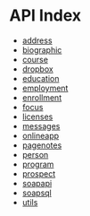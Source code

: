 API Index
=========

* [address](address.md)
* [biographic](biographic.md)
* [course](course.md)
* [dropbox](dropbox.md)
* [education](education.md)
* [employment](employment.md)
* [enrollment](enrollment.md)
* [focus](focus.md)
* [licenses](licenses.md)
* [messages](messages.md)
* [onlineapp](onlineapp.md)
* [pagenotes](pagenotes.md)
* [person](person.md)
* [program](program.md)
* [prospect](prospect.md)
* [soapapi](soapapi.md)
* [soapsql](soapsql.md)
* [utils](utils.md)

